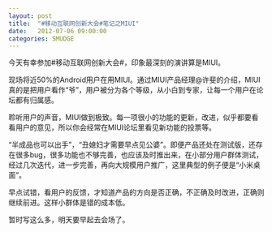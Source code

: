 ```yaml
---
layout: post
title:  "#移动互联网创新大会#笔记之MIUI"
date:   2012-07-06 09:00:00
categories: SMUDGE
---
```


今天有幸参加#移动互联网创新大会#，印象最深刻的演讲算是MIUI。



现场将近50%的Android用户在用MIUI。通过MIUI产品经理@许斐的介绍，MIUI真的是把用户看作“爷”，用户被分为各个等级，从小白到专家，让每一个用户在论坛都有归属感。



聆听用户的声音，MIUI做到极致。每一项很小的功能的更新，改进，似乎都要看看用户的意见，所以你会经常在MIUI论坛里看见新功能的投票等。



“半成品也可以出手”，“丑媳妇才需要早点见公婆”。即便产品还处在测试版，还存在很多bug，很多功能也不够完善，也应该及时推出来，在小部分用户群体测试，经过几次迭代，进一步完善，再向大规模用户推广，这里典型的例子便是“小米桌面”。



早点试错，看用户的反馈，才知道产品的方向是否正确，不正确及时改进，正确则继续前进。这样小群体是错的成本低。



暂时写这么多，明天要早起去会场了。